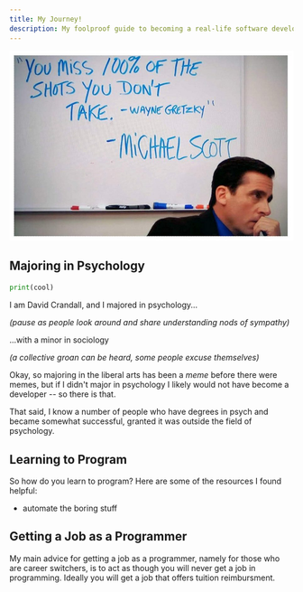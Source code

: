 ```yaml
---
title: My Journey!
description: My foolproof guide to becoming a real-life software developer!
---
```


![Michael Scott from the office](./office.jpg)

## Majoring in Psychology

```python
print(cool)
```

I am David Crandall, and I majored in psychology...

*(pause as people look around and share understanding nods of sympathy)*

...with a minor in sociology

*(a collective groan can be heard, some people excuse themselves)*

Okay, so majoring in the liberal arts has been a *meme* before there were memes, but if I didn't major in psychology I likely would not have become a developer -- so there is that.
 
That said, I know a number of people who have degrees in psych and became somewhat successful, granted it was outside the field of psychology.

## Learning to Program

So how do you learn to program? Here are some of the resources I found helpful:

- automate the boring stuff

## Getting a Job as a Programmer

My main advice for getting a job as a programmer, namely for those who are career switchers, is to act as though you will never get a job in programming. Ideally you will get a job that offers tuition reimbursment.


